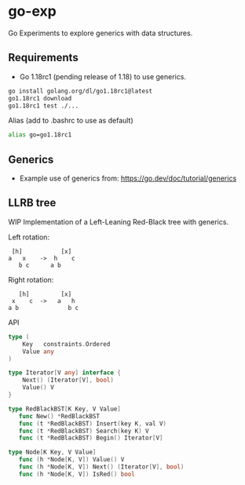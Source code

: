 # go-exp

Go Experiments to explore generics with data structures.

## Requirements

- Go 1.18rc1 (pending release of 1.18) to use generics.

```sh
go install golang.org/dl/go1.18rc1@latest
go1.18rc1 download
go1.18rc1 test ./...
```

Alias (add to .bashrc to use as default)
```sh
alias go=go1.18rc1
```

## Generics

- Example use of generics from: https://go.dev/doc/tutorial/generics

## LLRB tree

WIP Implementation of a Left-Leaning Red-Black tree with generics.

Left rotation:
```
 [h]           [x]
a   x    ->  h    c
   b c      a b
```

Right rotation:
```
   [h]         [x]
 x    c  ->   a   h
a b              b c
```

API
```go
type (
	Key   constraints.Ordered
	Value any
)

type Iterator[V any] interface {
	Next() (Iterator[V], bool)
	Value() V
}

type RedBlackBST[K Key, V Value]
   func New() *RedBlackBST
   func (t *RedBlackBST) Insert(key K, val V)
   func (t *RedBlackBST) Search(key K) V
   func (t *RedBlackBST) Begin() Iterator[V]

type Node[K Key, V Value]
   func (h *Node[K, V]) Value() V
   func (h *Node[K, V]) Next() (Iterator[V], bool)
   func (h *Node[K, V]) IsRed() bool
```
